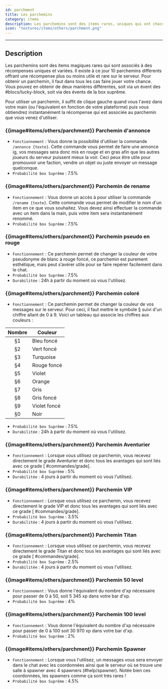 ```yaml
---
id: parchment
title: Les parchemins
category: items
description: Les parchemins sont des items rares, uniques qui ont chacun une utilité.
icon: "textures/items/others/parchment.png"
---
```

___
 
## Description
 
Les parchemins sont des items magiques rares qui sont associés à des récompenses uniques et variées. Il existe à ce jour 10 parchemins différents offrant une récompense plus ou moins utile et rare sur le serveur. Pour obtenir un parchemin, il faut dans tous les cas faire jouer votre chance. Vous pouvez en obtenir de deux manières différentes, soit via un évent des #blocs/lucky-block, soit via des évents de la box suprême.
 
Pour utiliser un parchemin, il suffit de clique gauche quand vous l'avez dans votre main (ou l'équivalent en fonction de votre plateforme) puis vous obtiendrez instantanément la récompense qui est associée au parchemin que vous venez d'utiliser.
 
### {{image#items/others/parchment}} Parchemin d'annonce
 
* ``Fonctionnement`` : Vous donne la possibilité d'utiliser la commande ``/annonce {texte}``. Cette commande vous permet de faire une annonce ig, vos messages sera donc mis en rouge et en gras afin que les autres joueurs du serveur puissent mieux la voir. Ceci peux être utile pour promouvoir une faction, vendre un objet ou juste envoyer un message quelconque.
* ``Probabilité box Suprême`` : 7.5%
 
### {{image#items/others/parchment}} Parchemin de rename
 
* ``Fonctionnement`` : Vous donne un accès à pour utiliser la commande ``/rename {texte}``. Cette commande vous permet de modifier le nom d'un item en ce que vous souhaitez. Vous devez ainsi effectuer la commande avec un item dans la main, puis votre item sera instantanément renommé.
* ``Probabilité box Suprême`` : 7.5%
 
### {{image#items/others/parchment}} Parchemin pseudo en rouge
 
* ``Fonctionnement`` : Ce parchemin permet de changer la couleur de votre pseudonyme de blanc à rouge foncé, ce parchemin est purement esthétique, mais peut s’avérer utile pour se faire repérer facilement dans le chat.
* ``Probabilité box Suprême`` : 7.5%
* ``Durabilitée`` : 24h à partir du moment où vous l'utilisez.
 
### {{image#items/others/parchment}} Parchemin coloré
 
* ``Fonctionnement`` : Ce parchemin permet de changer la couleur de vos messages sur le serveur. Pour ceci, il faut mettre le symbole § suivi d'un chiffre allant de 0 à 9. Voici un tableau qui associe les chiffres aux couleurs :
 
Nombre | Couleur
:---: | ---
§1 | Bleu foncé
§2 | Vert foncé
§3 | Turquoise
§4 | Rouge foncé
§5 | Violet
§6 | Orange
§7 | Gris
§8 | Gris foncé
§9 | Violet foncé
§0 | Noir
 
* ``Probabilité box Suprême`` : 7.5%
* ``Durabilitée`` : 24h à partir du moment où vous l'utilisez.
 
### {{image#items/others/parchment}} Parchemin Aventurier
 
* ``Fonctionnement`` : Lorsque vous utilisez ce parchemin, vous recevez directement le grade Aventurier et donc tous les avantages qui sont liés avec ce grade [ #commandes/grade].
* ``Probabilité box Suprême`` : 5%
* ``Durabilitée`` : 4 jours à partir du moment où vous l'utilisez.
 
### {{image#items/others/parchment}} Parchemin VIP
 
* ``Fonctionnement`` : Lorsque vous utilisez ce parchemin, vous recevez directement le grade VIP et donc tous les avantages qui sont liés avec ce grade [ #commandes/grade].
* ``Probabilité box Suprême`` : 3.5%
* ``Durabilitée`` : 4 jours à partir du moment où vous l'utilisez.
 
### {{image#items/others/parchment}} Parchemin Titan
 
* ``Fonctionnement`` : Lorsque vous utilisez ce parchemin, vous recevez directement le grade Titan et donc tous les avantages qui sont liés avec ce grade [ #commandes/grade].
* ``Probabilité box Suprême`` : 2.5%
* ``Durabilitée`` : 4 jours à partir du moment où vous l'utilisez.
 
### {{image#items/others/parchment}} Parchemin 50 level
 
* ``Fonctionnement`` : Vous donne l'équivalent du nombre d'xp nécessaire pour passer de 0 à 50, soit 5 345 xp dans votre bar d'xp.
* ``Probabilité box Suprême`` : 4%
 
### {{image#items/others/parchment}} Parchemin 100 level
 
* ``Fonctionnement`` : Vous donne l'équivalent du nombre d'xp nécessaire pour passer de 0 à 100 soit 30 970 xp dans votre bar d'xp.
* ``Probabilité box Suprême`` : 2%
 
### {{image#items/others/parchment}} Parchemin Spawner
 
* ``Fonctionnement`` : Lorsque vous l'utilisez, un messages vous sera envoyer dans le chat avec les coordonnées ainsi que le serveur où se trouve une salle à spawner avec 4 spawners (#help/spawner). Notée bien ces coordonnées, les spawners comme ça sont très rares !
* ``Probabilité box Suprême`` : 4.5%
